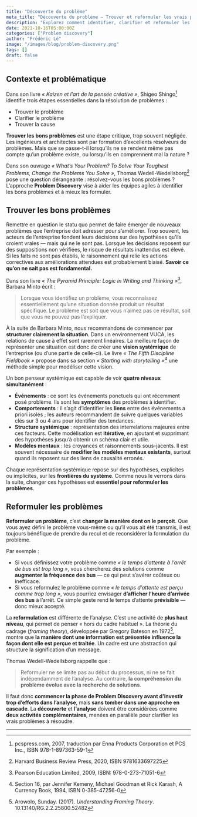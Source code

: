 ```yaml
---
title: "Découverte du problème"
meta_title: "Découverte du problème – Trouver et reformuler les vrais problèmes à résoudre"
description: "Explorez comment identifier, clarifier et reformuler les bons problèmes grâce aux approches systémiques, au storytelling et à la pensée critique, pour améliorer l’impact des équipes agiles."
date: 2021-10-16T05:00:00Z
categories: ["Problem discovery"]
author: "Frédéric Lé"
image: "/images/blog/problem-discovery.png"
tags: []
draft: false
---
```


## Contexte et problématique

Dans son livre *« Kaizen et l’art de la pensée créative »*, Shigeo Shingo[^1] identifie trois étapes essentielles dans la résolution de problèmes :

* Trouver le problème
* Clarifier le problème
* Trouver la cause

**Trouver les bons problèmes** est une étape critique, trop souvent négligée. Les ingénieurs et architectes sont par formation d’excellents résolveurs de problèmes. Mais que se passe-t-il lorsqu’ils ne se rendent même pas compte qu’un problème existe, ou lorsqu’ils en comprennent mal la nature ?

Dans son ouvrage *« What’s Your Problem? To Solve Your Toughest Problems, Change the Problems You Solve »*, Thomas Wedell-Wedellsborg[^2] pose une question dérangeante : résolvez-vous les bons problèmes ? L’approche **Problem Discovery** vise à aider les équipes agiles à identifier les bons problèmes et à mieux les formuler.

## Trouver les bons problèmes

Remettre en question le statu quo permet de faire émerger de nouveaux problèmes que l’entreprise doit adresser pour s’améliorer. Trop souvent, les acteurs de l’entreprise fondent leurs décisions sur des hypothèses qu’ils croient vraies — mais qui ne le sont pas. Lorsque les décisions reposent sur des suppositions non vérifiées, le risque de résultats inattendus est élevé. Si les faits ne sont pas établis, le raisonnement qui relie les actions correctives aux améliorations attendues est probablement biaisé. **Savoir ce qu’on ne sait pas est fondamental.**

Dans son livre *« The Pyramid Principle: Logic in Writing and Thinking »*[^3], Barbara Minto écrit :

> Lorsque vous identifiez un problème, vous reconnaissez essentiellement qu’une situation donnée produit un résultat spécifique. Le problème est soit que vous n’aimez pas ce résultat, soit que vous ne pouvez pas l’expliquer.

À la suite de Barbara Minto, nous recommandons de commencer par **structurer clairement la situation**. Dans un environnement VUCA, les relations de cause à effet sont rarement linéaires. La meilleure façon de représenter une situation est donc de créer une **vision systémique** de l’entreprise (ou d’une partie de celle-ci). Le livre *« The Fifth Discipline Fieldbook »* propose dans sa section *« Starting with storytelling »*[^4] une méthode simple pour modéliser cette vision.

Un bon penseur systémique est capable de voir **quatre niveaux simultanément** :

* **Événements** : ce sont les événements ponctuels qui ont récemment posé problème. Ils sont les **symptômes** des problèmes à identifier.
* **Comportements** : il s’agit d’identifier les **liens** entre des événements a priori isolés ; les auteurs recommandent de suivre quelques variables clés sur 3 ou 4 ans pour identifier des tendances.
* **Structure systémique** : représentation des interrelations majeures entre ces facteurs. Cette modélisation est **itérative**, en ajoutant et supprimant des hypothèses jusqu’à obtenir un schéma clair et utile.
* **Modèles mentaux** : les croyances et raisonnements sous-jacents. Il est souvent nécessaire de **modifier les modèles mentaux existants**, surtout quand ils reposent sur des liens de causalité erronés.

Chaque représentation systémique repose sur des hypothèses, explicites ou implicites, sur les **frontières du système**. Comme nous le verrons dans la suite, changer ces hypothèses est **essentiel pour reformuler les problèmes**.

## Reformuler les problèmes

**Reformuler un problème**, c’est **changer la manière dont on le perçoit**. Que vous ayez défini le problème vous-même ou qu’il vous ait été transmis, il est toujours bénéfique de prendre du recul et de reconsidérer la formulation du problème.

Par exemple :

* Si vous définissez votre problème comme *« le temps d’attente à l’arrêt de bus est trop long »*, vous chercherez des solutions comme **augmenter la fréquence des bus** — ce qui peut s’avérer coûteux ou inefficace.
* Si vous reformulez le problème comme *« le temps d’attente est perçu comme trop long »*, vous pourriez envisager **d’afficher l’heure d’arrivée des bus** à l’arrêt. Ce simple geste rend le temps d’attente **prévisible** — donc mieux accepté.

La **reformulation** est différente de l’analyse. C’est une activité de **plus haut niveau**, qui permet de penser « hors du cadre habituel ». La théorie du cadrage (*framing theory*), développée par Gregory Bateson en 1972[^5], montre que **la manière dont une information est présentée influence la façon dont elle est perçue et traitée**. Un cadre est une abstraction qui structure la signification d’un message.

Thomas Wedell-Wedellsborg rappelle que :

> Reformuler ne se limite pas au début du processus, ni ne se fait indépendamment de l’analyse. Au contraire, **la compréhension du problème évolue avec la recherche de solutions**.

Il faut donc **commencer la phase de Problem Discovery avant d’investir trop d’efforts dans l’analyse**, mais **sans tomber dans une approche en cascade**. La **découverte** et **l’analyse** doivent être considérées comme **deux activités complémentaires**, menées en parallèle pour clarifier les vrais problèmes à résoudre.

---

[^1]: pcspress.com, 2007, traduction par Enna Products Corporation et PCS Inc., ISBN 978-1-897363-59-1  
[^2]: Harvard Business Review Press, 2020, ISBN 9781633697225  
[^3]: Pearson Education Limited, 2009, ISBN: 978-0-273-71051-6  
[^4]: Section 16, par Jennifer Kemeny, Michael Goodman et Rick Karash, A Currency Book, 1994, ISBN 0-385-47256-0  
[^5]: Arowolo, Sunday. (2017). *Understanding Framing Theory*. 10.13140/RG.2.2.25800.52482
